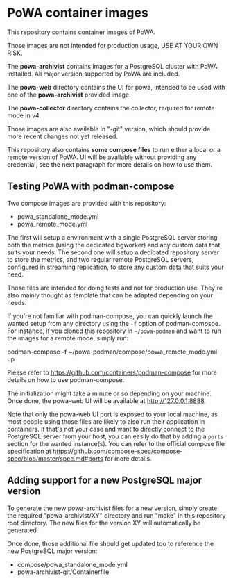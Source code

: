 PoWA container images
=====================

This repository contains container images of PoWA.

Those images are not intended for production usage, USE AT YOUR OWN RISK.

The **powa-archivist** contains images for a PostgreSQL cluster with PoWA
installed. All major version supported by PoWA are included.

The **powa-web** directory contains the UI for powa, intended to be used with
one of the **powa-archivist** provided image.

The **powa-collector** directory contains the collector, required for remote
mode in v4.

Those images are also available in "-git" version, which should provide more
recent changes not yet released.

This repository also contains **some compose files** to run either a local or a
remote version of PoWA. UI will be available without providing any credential,
see the next paragraph for more details on how to use them.

Testing PoWA with podman-compose
--------------------------------

Two compose images are provided with this repository:

- powa_standalone_mode.yml
- powa_remote_mode.yml

The first will setup a environment with a single PostgreSQL server storing both
the metrics (using the dedicated bgworker) and any custom data that suits your
needs. The second one will setup a dedicated repository server to store the
metrics, and two regular remote PostgreSQL servers, configured in streaming
replication, to store any custom data that suits your need.

Those files are intended for doing tests and not for production use. They're
also mainly thought as template that can be adapted depending on your needs.

If you're not familiar with podman-compose, you can quickly launch the wanted
setup from any directory using the `-f` option of podman-compsoe. For
instance, if you cloned this repository in `~/powa-podman` and want to run the
images for a remote mode, simply run:

podman-compose -f ~/powa-podman/compose/powa_remote_mode.yml up

Please refer to https://github.com/containers/podman-compose for more details
on how to use podman-compose.

The initialization might take a minute or so depending on your machine. Once
done, the powa-web UI will be available at http://127.0.0.1:8888.

Note that only the powa-web UI port is exposed to your local machine, as most
people using those files are likely to also run their application in
containers. If that's not your case and want to directly connect to the
PostgreSQL server from your host, you can easily do that by adding a `ports`
section for the wanted instance(s). You can refer to the official
compose file specification at
https://github.com/compose-spec/compose-spec/blob/master/spec.md#ports for more
details.

Adding support for a new PostgreSQL major version
-------------------------------------------------

To generate the new powa-archivist files for a new version, simply create the
required "powa-archivist/XY" directory and run "make" in this repository root
directory. The new files for the version XY will automatically be generated.

Once done, those additional file should get updated too to reference the new
PostgreSQL major version:

- compose/powa_standalone_mode.yml
- powa-archivist-git/Containerfile
